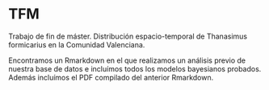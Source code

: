 # TFM
Trabajo de fin de máster. Distribución espacio-temporal de Thanasimus formicarius en la Comunidad Valenciana.

Encontramos un Rmarkdown en el que realizamos un análisis previo de nuestra base de datos e incluímos todos los modelos bayesianos probados. Además incluímos el PDF compilado del anterior Rmarkdown. 


